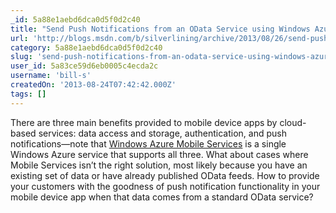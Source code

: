 ```yaml
---
_id: 5a88e1aebd6dca0d5f0d2c40
title: "Send Push Notifications from an OData Service using Windows Azure Notification Hubs"
url: 'http://blogs.msdn.com/b/silverlining/archive/2013/08/26/send-push-notifications-from-an-odata-service-using-windows-azure-notification-hubs.aspx'
category: 5a88e1aebd6dca0d5f0d2c40
slug: 'send-push-notifications-from-an-odata-service-using-windows-azure-notification-hubs'
user_id: 5a83ce59d6eb0005c4ecda2c
username: 'bill-s'
createdOn: '2013-08-24T07:42:42.000Z'
tags: []
---
```


There are three main benefits provided to mobile device apps by cloud-based services: data access and storage, authentication, and push notifications—note that <a href="http://www.windowsazure.com/en-us/develop/mobile/" target="_blank">Windows Azure Mobile Services</a> is a single Windows Azure service that supports all three. What about cases where Mobile Services isn’t the right solution, most likely because you have an existing set of data or have already published OData feeds. How to provide your customers with the goodness of push notification functionality in your mobile device app when that data comes from a standard OData service?
